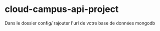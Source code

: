 # cloud-campus-api-project

Dans le dossier config/  rajouter l'url de votre base de données mongodb
